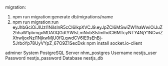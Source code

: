 migration:
1. npm run migration:generate db/migrations/name
2. npm run migration:run    
eyJhbGciOiJIUzI1NiIsInR5cCI6IkpXVCJ9.eyJpZCI6MSwiZW1haWwiOiJuZ2hhaW1pbmgxMDA0QGdtYWlsLmNvbSIsImlhdCI6MTcyNTY4NjY1NCwiZXhwIjoxNzI1NjkwMjU0fQ.qwdCV6IE9sEhBj-5JrboYp78UyVYpZ_67O9Z1SecDxk
npm install socket.io-client


adminer 
System	PostgreSQL
Server	nhm_postgres
Username	nestjs_user
Password	nestjs_password
Database	nestjs_db
